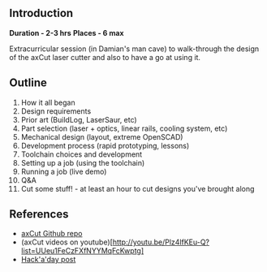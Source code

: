 ## Introduction

**Duration - 2-3 hrs** 
**Places   - 6 max**

Extracurricular session (in Damian's man cave) to walk-through the design of the axCut laser cutter and also to have a go at using it.  


## Outline

1. How it all began
2. Design requirements
3. Prior art (BuildLog, LaserSaur, etc)
4. Part selection (laser + optics, linear rails, cooling system, etc)
5. Mechanical design (layout, extreme OpenSCAD)
6. Development process (rapid prototyping, lessons)
7. Toolchain choices and development
8. Setting up a job (using the toolchain)
9. Running a job (live demo)
10. Q&A
11. Cut some stuff! - at least an hour to cut designs you've brought along

## References

* [axCut Github repo](https://github.com/Axford/axCut)
* (axCut videos on youtube)[http://youtu.be/Plz4lfKEu-Q?list=UUeu1FeCzFXfNYYMqFcKwptg]
* [Hack'a'day post](http://hackaday.com/2014/01/16/axcut-an-open-source-laser-cutter/)

